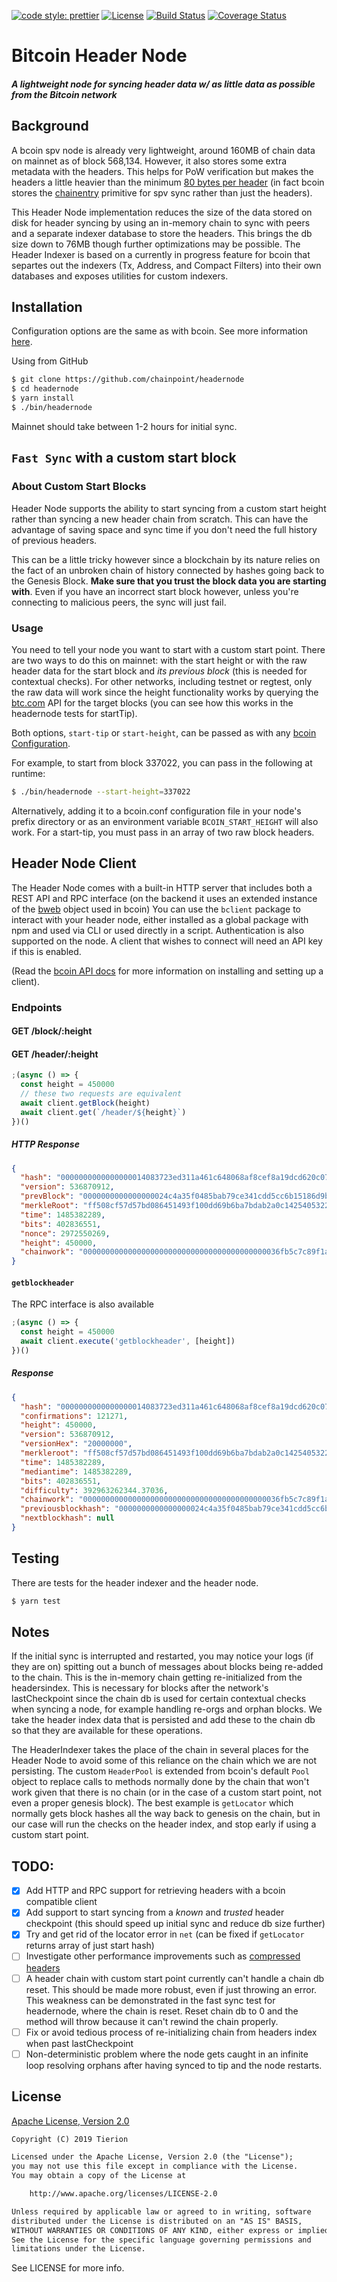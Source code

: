 [![code style: prettier](https://img.shields.io/badge/code_style-prettier-ff69b4.svg?style=flat-square)](https://github.com/prettier/prettier)
[![License](https://img.shields.io/badge/License-Apache%202.0-blue.svg)](https://opensource.org/licenses/Apache-2.0)
[![Build Status](https://travis-ci.org/chainpoint/headernode.svg?branch=master)](https://travis-ci.com/chainpoint/headernode)
[![Coverage Status](https://coveralls.io/repos/github/chainpoint/headernode/badge.svg?t=t945b4)](https://coveralls.io/github/chainpoint/headernode)

<!---[![npm](https://img.shields.io/npm/l/chainpoint-cli.svg)](https://www.npmjs.com/package/headernode)
[![npm](https://img.shields.io/npm/v/chainpoint-cli.svg)](https://www.npmjs.com/package/headernode)-->

# Bitcoin Header Node

##### A lightweight node for syncing header data w/ as little data as possible from the Bitcoin network

## Background

A bcoin spv node is already very lightweight, around 160MB of chain data on mainnet as of block 568,134.
However, it also stores some extra metadata with the headers. This helps for PoW verification but makes the
headers a little heavier than the minimum [80 bytes per header](https://bitcoin.org/en/glossary/block-header)
(in fact bcoin stores the [chainentry](https://github.com/bcoin-org/bcoin/blob/master/lib/blockchain/chainentry.js)
primitive for spv sync rather than just the headers).

This Header Node implementation reduces the size of the data stored on disk for header syncing by using an in-memory
chain to sync with peers and a separate indexer database to store the headers. This brings the db size down to 76MB
though further optimizations may be possible. The Header Indexer is based on a currently in progress feature
for bcoin that separtes out the indexers (Tx, Address, and Compact Filters) into their own databases and exposes
utilities for custom indexers.

## Installation

Configuration options are the same as with bcoin. See more information
[here](https://github.com/bcoin-org/bcoin/blob/master/docs/configuration.md).

Using from GitHub

```bash
$ git clone https://github.com/chainpoint/headernode
$ cd headernode
$ yarn install
$ ./bin/headernode
```

Mainnet should take between 1-2 hours for initial sync.

## `Fast Sync` with a custom start block

### About Custom Start Blocks

Header Node supports the ability to start syncing from a custom start height rather than syncing a
new header chain from scratch. This can have the advantage of saving space and sync time if you don't need the full history
of previous headers.

This can be a little tricky however since a blockchain by its nature relies on the fact of an unbroken chain
of history connected by hashes going back to the Genesis Block. **Make sure that you trust the block
data you are starting with**. Even if you have an incorrect start block however, unless you're connecting to malicious peers,
the sync will just fail.

### Usage

You need to tell your node you want to start with a custom start point. There are two ways to do this on mainnet: with
the start height or with the raw header data for the start block and _its previous block_ (this is needed for contextual checks).
For other networks, including testnet or regtest, only the raw data will work since the height functionality works by querying
the [btc.com](https://btc.com) API for the target blocks (you can see how this works in the headernode tests for startTip).

Both options, `start-tip` or `start-height`, can be passed as with any
[bcoin Configuration](https://github.com/bcoin-org/bcoin/blob/master/docs/configuration.md).

For example, to start from block 337022, you can pass in the following at runtime:

```bash
$ ./bin/headernode --start-height=337022
```

Alternatively, adding it to a bcoin.conf configuration file in your node's prefix directory or as an environment variable `BCOIN_START_HEIGHT`
will also work. For a start-tip, you must pass in an array of two raw block headers.

## Header Node Client

The Header Node comes with a built-in HTTP server that includes both a REST API and RPC interface (on the backend it uses an
extended instance of the [bweb](https://github.org/bcoin-org/bweb) object used in bcoin)
You can use the `bclient` package to interact with your header node, either installed as a global package with npm and used via CLI
or used directly in a script. Authentication is also supported on the node. A client that wishes to connect will need
an API key if this is enabled.

(Read the [bcoin API docs](http://bcoin.io/api-docs/index.html) for more information on installing and setting up a client).

### Endpoints

#### GET /block/:height

#### GET /header/:height

```js
;(async () => {
  const height = 450000
  // these two requests are equivalent
  await client.getBlock(height)
  await client.get(`/header/${height}`)
})()
```

##### HTTP Response

```json
{
  "hash": "0000000000000000014083723ed311a461c648068af8cef8a19dcd620c07a20b",
  "version": 536870912,
  "prevBlock": "0000000000000000024c4a35f0485bab79ce341cdd5cc6b15186d9b5b57bf3da",
  "merkleRoot": "ff508cf57d57bd086451493f100dd69b6ba7bdab2a0c14254053224d42521925",
  "time": 1485382289,
  "bits": 402836551,
  "nonce": 2972550269,
  "height": 450000,
  "chainwork": "00000000000000000000000000000000000000000036fb5c7c89f1a9eedb191c"
}
```

#### `getblockheader`

The RPC interface is also available

```js
;(async () => {
  const height = 450000
  await client.execute('getblockheader', [height])
})()
```

##### Response

```json
{
  "hash": "0000000000000000014083723ed311a461c648068af8cef8a19dcd620c07a20b",
  "confirmations": 121271,
  "height": 450000,
  "version": 536870912,
  "versionHex": "20000000",
  "merkleroot": "ff508cf57d57bd086451493f100dd69b6ba7bdab2a0c14254053224d42521925",
  "time": 1485382289,
  "mediantime": 1485382289,
  "bits": 402836551,
  "difficulty": 392963262344.37036,
  "chainwork": "00000000000000000000000000000000000000000036fb5c7c89f1a9eedb191c",
  "previousblockhash": "0000000000000000024c4a35f0485bab79ce341cdd5cc6b15186d9b5b57bf3da",
  "nextblockhash": null
}
```

## Testing

There are tests for the header indexer and the header node.

```bash
$ yarn test
```

## Notes

If the initial sync is interrupted and restarted, you may notice your logs (if they are on)
spitting out a bunch of messages about blocks being re-added to the chain.
This is the in-memory chain getting re-initialized from the headersindex. This is necessary
for blocks after the network's lastCheckpoint since the chain db is used for certain contextual checks
when syncing a node, for example handling re-orgs and orphan blocks. We take the header index data that is persisted
and add these to the chain db so that they are available for these operations.

The HeaderIndexer takes the place of the chain in several places for the Header Node to avoid some of this
reliance on the chain which we are not persisting. The custom `HeaderPool` is extended from bcoin's default `Pool` object
to replace calls to methods normally done by the chain that won't work given that there is no chain (or in the case
of a custom start point, not even a proper genesis block). The best example is `getLocator` which normally gets block hashes
all the way back to genesis on the chain, but in our case will run the checks on the header index, and stop early if using
a custom start point.

## TODO:

- [x] Add HTTP and RPC support for retrieving headers with a bcoin compatible client
- [x] Add support to start syncing from a _known_ and _trusted_ header checkpoint (this should speed up
      initial sync and reduce db size further)
- [x] Try and get rid of the locator error in `net` (can be fixed if `getLocator` returns array of just start hash)
- [ ] Investigate other performance improvements such as [compressed headers](https://github.com/RCasatta/compressedheaders)
- [ ] A header chain with custom start point currently can't handle a chain db reset.
      This should be made more robust, even if just throwing an error.
      This weakness can be demonstrated in the fast sync test for headernode,
      where the chain is reset. Reset chain db to 0 and the method will throw
      because it can't rewind the chain properly.
- [ ] Fix or avoid tedious process of re-initializing chain from headers index when past lastCheckpoint
- [ ] Non-deterministic problem where the node gets caught in an infinite loop resolving orphans
      after having synced to tip and the node restarts.

## License

[Apache License, Version 2.0](https://opensource.org/licenses/Apache-2.0)

```txt
Copyright (C) 2019 Tierion

Licensed under the Apache License, Version 2.0 (the "License");
you may not use this file except in compliance with the License.
You may obtain a copy of the License at

    http://www.apache.org/licenses/LICENSE-2.0

Unless required by applicable law or agreed to in writing, software
distributed under the License is distributed on an "AS IS" BASIS,
WITHOUT WARRANTIES OR CONDITIONS OF ANY KIND, either express or implied.
See the License for the specific language governing permissions and
limitations under the License.
```

See LICENSE for more info.
